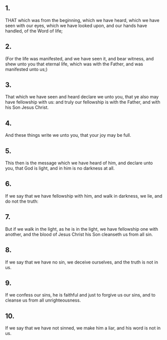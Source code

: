 ## 1.
THAT which was from the beginning, which we have heard, which we have seen with our eyes, which we have looked upon, and our hands have handled, of the Word of life;
## 2.
(For the life was manifested, and we have seen it, and bear witness, and shew unto you that eternal life, which was with the Father, and was manifested unto us;)
## 3.
That which we have seen and heard declare we unto you, that ye also may have fellowship with us: and truly our fellowship is with the Father, and with his Son Jesus Christ.
## 4.
And these things write we unto you, that your joy may be full.
## 5.
This then is the message which we have heard of him, and declare unto you, that God is light, and in him is no darkness at all.
## 6.
If we say that we have fellowship with him, and walk in darkness, we lie, and do not the truth:
## 7.
But if we walk in the light, as he is in the light, we have fellowship one with another, and the blood of Jesus Christ his Son cleanseth us from all sin.
## 8.
If we say that we have no sin, we deceive ourselves, and the truth is not in us.
## 9.
If we confess our sins, he is faithful and just to forgive us our sins, and to cleanse us from all unrighteousness.
## 10.
If we say that we have not sinned, we make him a liar, and his word is not in us.
